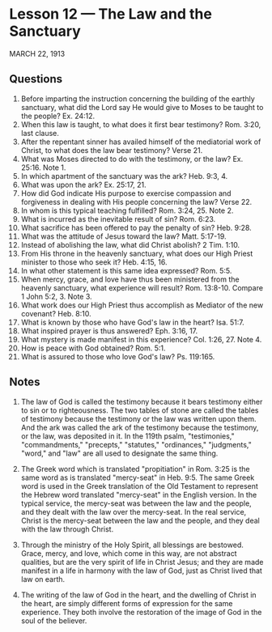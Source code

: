# Lesson 12 — The Law and the Sanctuary
MARCH 22, 1913

## Questions

1. Before imparting the instruction concerning the building of the earthly sanctuary, what did the Lord say He would give to Moses to be taught to the people? Ex. 24:12.
2. When this law is taught, to what does it first bear testimony? Rom. 3:20, last clause.
3. After the repentant sinner has availed himself of the mediatorial work of Christ, to what does the law bear testimony? Verse 21.
4. What was Moses directed to do with the testimony, or the law? Ex. 25:16. Note 1.
5. In which apartment of the sanctuary was the ark? Heb. 9:3, 4.
6. What was upon the ark? Ex. 25:17, 21.
7. How did God indicate His purpose to exercise compassion and forgiveness in dealing with His people concerning the law? Verse 22.
8. In whom is this typical teaching fulfilled? Rom. 3:24, 25. Note 2.
9. What is incurred as the inevitable result of sin? Rom. 6:23.
10. What sacrifice has been offered to pay the penalty of sin? Heb. 9:28.
11. What was the attitude of Jesus toward the law? Matt. 5:17-19.
12. Instead of abolishing the law, what did Christ abolish? 2 Tim. 1:10.
13. From His throne in the heavenly sanctuary, what does our High Priest minister to those who seek it? Heb. 4:15, 16.
14. In what other statement is this same idea expressed? Rom. 5:5.
15. When mercy, grace, and love have thus been ministered from the heavenly sanctuary, what experience will result? Rom. 13:8-10. Compare 1 John 5:2, 3. Note 3.
16. What work does our High Priest thus accomplish as Mediator of the new covenant? Heb. 8:10.
17. What is known by those who have God's law in the heart? Isa. 51:7.
18. What inspired prayer is thus answered? Eph. 3:16, 17.
19. What mystery is made manifest in this experience? Col. 1:26, 27. Note 4.
20. How is peace with God obtained? Rom. 5:1.
21. What is assured to those who love God's law? Ps. 119:165.

## Notes

1. The law of God is called the testimony because it bears testimony either to sin or to righteousness. The two tables of stone are called the tables of testimony because the testimony or the law was written upon them. And the ark was called the ark of the testimony because the testimony, or the law, was deposited in it. In the 119th psalm, "testimonies," "commandments," "precepts," "statutes," "ordinances," "judgments," "word," and "law" are all used to designate the same thing.

2. The Greek word which is translated "propitiation" in Rom. 3:25 is the same word as is translated "mercy-seat" in Heb. 9:5. The same Greek word is used in the Greek translation of the Old Testament to represent the Hebrew word translated "mercy-seat" in the English version. In the typical service, the mercy-seat was between the law and the people, and they dealt with the law over the mercy-seat. In the real service, Christ is the mercy-seat between the law and the people, and they deal with the law through Christ.

3. Through the ministry of the Holy Spirit, all blessings are bestowed. Grace, mercy, and love, which come in this way, are not abstract qualities, but are the very spirit of life in Christ Jesus; and they are made manifest in a life in harmony with the law of God, just as Christ lived that law on earth.

4. The writing of the law of God in the heart, and the dwelling of Christ in the heart, are simply different forms of expression for the same experience. They both involve the restoration of the image of God in the soul of the believer.